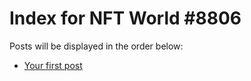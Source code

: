 # Index for NFT World #8806
Posts will be displayed in the order below:

- [Your first post](./001-first.md)


